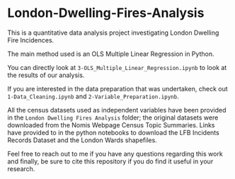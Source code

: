 # London-Dwelling-Fires-Analysis

This is a quantitative data analysis project investigating London Dwelling Fire Incidences.

The main method used is an OLS Multiple Linear Regression in Python.

You can directly look at `3-OLS_Multiple_Linear_Regression.ipynb` to look at the results of our analysis.

If you are interested in the data preparation that was undertaken, check out `1-Data_Cleaning.ipynb` and `2-Variable_Preparation.ipynb`.

All the census datasets used as independent variables have been provided in the `London Dwelling Fires Analysis` folder; the original datasets were downloaded from the Nomis Webpage Census Topic Summaries.
Links have provided to in the python notebooks to download the LFB Incidents Records Dataset and the London Wards shapefiles.

Feel free to reach out to me if you have any questions regarding this work and finally, be sure to cite this repository if you do find it useful in your research. 
